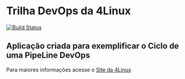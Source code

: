 # Trilha DevOps da 4Linux

<!-- Altere a Flag abaixo com sua URL do Travis -->
[![Build Status](https://travis-ci.org/douglastos/DevOpsLab-HelloWorld.svg?branch=master)](https://travis-ci.org/douglastos/DevOpsLab-HelloWorld)

## Aplicação criada para exemplificar o Ciclo de uma PipeLine DevOps


Para maiores informações acesse o [Site da 4Linux](https://www.4linux.com.br/cursos/devops)
